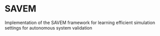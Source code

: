 # SAVEM
Implementation of the SAVEM framework for learning efficient simulation settings for autonomous system validation
